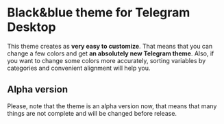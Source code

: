 # Black&blue theme for Telegram Desktop
This theme creates as <b>very easy to customize</b>. That means that you can change a few colors and get <b>an absolutely new Telegram theme</b>. Also, if you want to change some colors more accurately, sorting variables by categories and convenient alignment will help you.

## Alpha version
Please, note that the theme is an alpha version now, that means that many things are not complete and will be changed before release.
